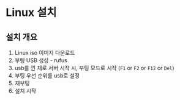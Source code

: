 # Linux 설치



## 설치 개요



1. Linux iso 이미지 다운로드
2. 부팅 USB 생성 - rufus
3. usb를 낀 채로 서버 시작 시, 부팅 모드로 시작 (`F1` or `F2` or `F12` or `Del`)
4. 부팅 우선 순위를 usb로 설정
5. 재부팅
6. 설치 시작




